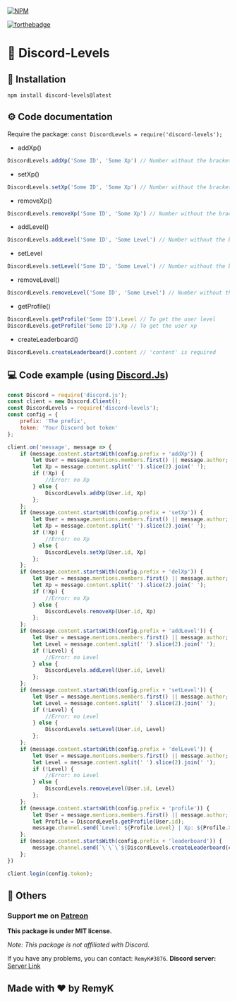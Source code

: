 [![NPM](https://nodei.co/npm/discord-levels.png)](https://nodei.co/npm/discord-levels/)

[![forthebadge](https://forthebadge.com/images/badges/made-with-javascript.svg)](https://forthebadge.com)

# 🔐 Discord-Levels

## 🔩 Installation
```
npm install discord-levels@latest
```
## ⚙ Code documentation
Require the package: `const DiscordLevels = require('discord-levels');`
 - addXp()
```javascript
DiscordLevels.addXp('Some ID', 'Some Xp') // Number without the bracketss
```

 - setXp()
```javascript
DiscordLevels.setXp('Some ID', 'Some Xp') // Number without the brackets
```

 - removeXp()
```javascript
DiscordLevels.removeXp('Some ID', 'Some Xp') // Number without the brackets
```

 - addLevel()
```javascript
DiscordLevels.addLevel('Some ID', 'Some Level') // Number without the brackets
```

 - setLevel
```javascript
DiscordLevels.setLevel('Some ID', 'Some Level') // Number without the brackets
```

 - removeLevel()
```javascript
DiscordLevels.removeLevel('Some ID', 'Some Level') // Number without the brackets
```

 - getProfile()
```javascript
DiscordLevels.getProfile('Some ID').Level // To get the user level
DiscordLevels.getProfile('Some ID').Xp // To get the user xp
```

 - createLeaderboard()
 ```javascript
 DiscordLevels.createLeaderboard().content // 'content' is required
 ```
 
## 💻 Code example (using [Discord.Js](https://www.npmjs.com/package/discord.js))
```javascript
const Discord = require('discord.js');
const client = new Discord.Client();
const DiscordLevels = require('discord-levels');
const config = {
    prefix: 'The prefix',
    token: 'Your Discord bot token'
};

client.on('message', message => {
    if (message.content.startsWith(config.prefix + 'addXp')) {
        let User = message.mentions.members.first() || message.author;
        let Xp = message.content.split(' ').slice(2).join(' ');
        if (!Xp) {
            //Error: no Xp
        } else {
            DiscordLevels.addXp(User.id, Xp)
        };
    };
    if (message.content.startsWith(config.prefix + 'setXp')) {
        let User = message.mentions.members.first() || message.author;
        let Xp = message.content.split(' ').slice(2).join(' ');
        if (!Xp) {
            //Error: no Xp
        } else {
            DiscordLevels.setXp(User.id, Xp)
        };
    };
    if (message.content.startsWith(config.prefix + 'delXp')) {
        let User = message.mentions.members.first() || message.author;
        let Xp = message.content.split(' ').slice(2).join(' ');
        if (!Xp) {
            //Error: no Xp
        } else {
            DiscordLevels.removeXp(User.id, Xp)
        };
    };
    if (message.content.startsWith(config.prefix + 'addLevel')) {
        let User = message.mentions.members.first() || message.author;
        let Level = message.content.split(' ').slice(2).join(' ');
        if (!Level) {
            //Error: no Level
        } else {
            DiscordLevels.addLevel(User.id, Level)
        };
    };
    if (message.content.startsWith(config.prefix + 'setLevel')) {
        let User = message.mentions.members.first() || message.author;
        let Level = message.content.split(' ').slice(2).join(' ');
        if (!Level) {
            //Error: no Level
        } else {
            DiscordLevels.setLevel(User.id, Level)
        };
    };
    if (message.content.startsWith(config.prefix + 'delLevel')) {
        let User = message.mentions.members.first() || message.author;
        let Level = message.content.split(' ').slice(2).join(' ');
        if (!Level) {
            //Error: no Level
        } else {
            DiscordLevels.removeLevel(User.id, Level)
        };
    };
    if (message.content.startsWith(config.prefix + 'profile')) {
        let User = message.mentions.members.first() || message.author;
        let Profile = DiscordLevels.getProfile(User.id);
        message.channel.send(`Level: ${Profile.Level} | Xp: ${Profile.Xp}`)
    };
    if (message.content.startsWith(config.prefix + 'leaderboard')) {
        message.channel.send(`\`\`\`${DiscordLevels.createLeaderboard(client).content}\`\`\``);
    };
})

client.login(config.token);
```

## 🚀 Others

### Support me on [Patreon](https://www.patreon.com/remyk)

**This package is under MIT license.**

*Note: This package is not affiliated with Discord.*

If you have any problems, you can contact: `RemyK#3876`.
**Discord server:** [Server Link](https://discord.gg/ZCzxymB)


## **Made with ❤ by RemyK**